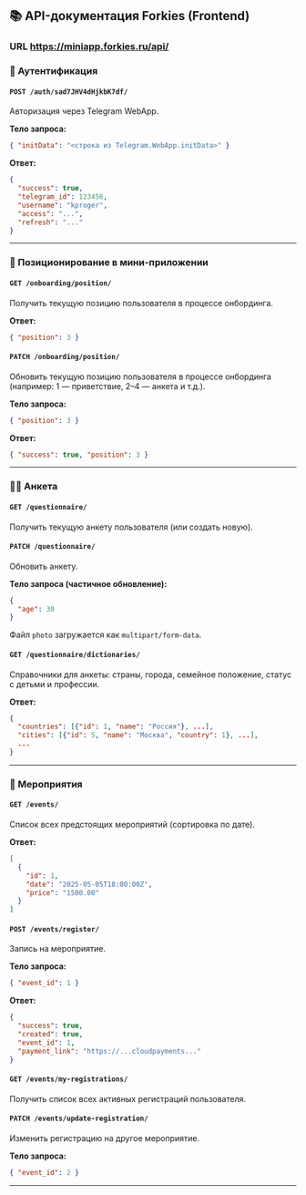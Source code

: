 ## 📚 API-документация Forkies (Frontend)

### URL https://miniapp.forkies.ru/api/

### 🧾 Аутентификация

#### `POST /auth/sad7JHV4dHjkbK7df/`
Авторизация через Telegram WebApp.

**Тело запроса:**
```json
{ "initData": "<строка из Telegram.WebApp.initData>" }
```

**Ответ:**
```json
{
  "success": true,
  "telegram_id": 123456,
  "username": "kproger",
  "access": "...",
  "refresh": "..."
}
```


---
### 🧭 Позиционирование в мини-приложении

#### `GET /onboarding/position/`
Получить текущую позицию пользователя в процессе онбординга.

**Ответ:**
```json
{ "position": 3 }
```

#### `PATCH /onboarding/position/`
Обновить текущую позицию пользователя в процессе онбординга (например: 1 — приветствие, 2–4 — анкета и т.д.).

**Тело запроса:**
```json
{ "position": 3 }
```

**Ответ:**
```json
{ "success": true, "position": 3 }
```

---

### 🧑‍💼 Анкета

#### `GET /questionnaire/`
Получить текущую анкету пользователя (или создать новую).

#### `PATCH /questionnaire/`
Обновить анкету.

**Тело запроса (частичное обновление):**
```json
{
  "age": 30
}
```

Файл `photo` загружается как `multipart/form-data`.

#### `GET /questionnaire/dictionaries/`
Справочники для анкеты: страны, города, семейное положение, статус с детьми и профессии.

**Ответ:**
```json
{
  "countries": [{"id": 1, "name": "Россия"}, ...],
  "cities": [{"id": 5, "name": "Москва", "country": 1}, ...],
  ...
}
```

---

### 📆 Мероприятия

#### `GET /events/`
Список всех предстоящих мероприятий (сортировка по дате).

**Ответ:**
```json
[
  {
    "id": 1,
    "date": "2025-05-05T18:00:00Z",
    "price": "1500.00"
  }
]
```

#### `POST /events/register/`
Запись на мероприятие.

**Тело запроса:**
```json
{ "event_id": 1 }
```

**Ответ:**
```json
{
  "success": true,
  "created": true,
  "event_id": 1,
  "payment_link": "https://...cloudpayments..."
}
```

#### `GET /events/my-registrations/`
Получить список всех активных регистраций пользователя.

#### `PATCH /events/update-registration/`
Изменить регистрацию на другое мероприятие.

**Тело запроса:**
```json
{ "event_id": 2 }
```

---




